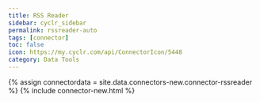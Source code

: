 ```yaml
---
title: RSS Reader
sidebar: cyclr_sidebar
permalink: rssreader-auto
tags: [connector]
toc: false
icon: https://my.cyclr.com/api/ConnectorIcon/5448
category: Data Tools
---
```

{% assign connectordata = site.data.connectors-new.connector-rssreader %}
{% include connector-new.html %}	